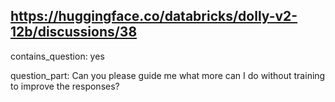 ## https://huggingface.co/databricks/dolly-v2-12b/discussions/38

contains_question: yes

question_part: Can you please guide me what more can I do without training to improve the responses?